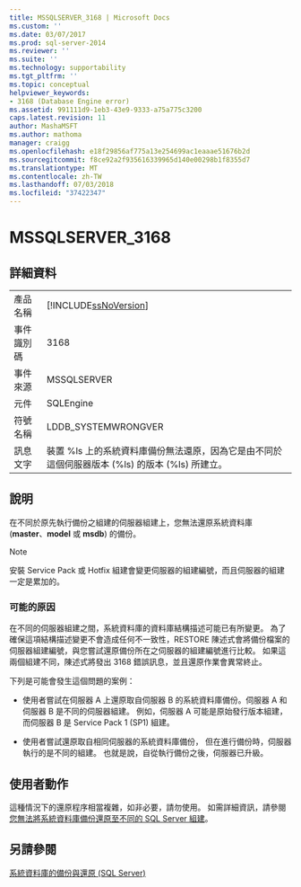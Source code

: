 ```yaml
---
title: MSSQLSERVER_3168 | Microsoft Docs
ms.custom: ''
ms.date: 03/07/2017
ms.prod: sql-server-2014
ms.reviewer: ''
ms.suite: ''
ms.technology: supportability
ms.tgt_pltfrm: ''
ms.topic: conceptual
helpviewer_keywords:
- 3168 (Database Engine error)
ms.assetid: 991111d9-1eb3-43e9-9333-a75a775c3200
caps.latest.revision: 11
author: MashaMSFT
ms.author: mathoma
manager: craigg
ms.openlocfilehash: e18f29856af775a13e254699ac1eaaae51676b2d
ms.sourcegitcommit: f8ce92a2f935616339965d140e00298b1f8355d7
ms.translationtype: MT
ms.contentlocale: zh-TW
ms.lasthandoff: 07/03/2018
ms.locfileid: "37422347"
---
```

# <a name="mssqlserver3168"></a>MSSQLSERVER_3168
    
## <a name="details"></a>詳細資料  
  
|||  
|-|-|  
|產品名稱|[!INCLUDE[ssNoVersion](../../includes/ssnoversion-md.md)]|  
|事件識別碼|3168|  
|事件來源|MSSQLSERVER|  
|元件|SQLEngine|  
|符號名稱|LDDB_SYSTEMWRONGVER|  
|訊息文字|裝置 %ls 上的系統資料庫備份無法還原，因為它是由不同於這個伺服器版本 (%ls) 的版本 (%ls) 所建立。|  
  
## <a name="explanation"></a>說明  
 在不同於原先執行備份之組建的伺服器組建上，您無法還原系統資料庫 (**master**、**model** 或 **msdb**) 的備份。  
  
> [!NOTE]  
>  安裝 Service Pack 或 Hotfix 組建會變更伺服器的組建編號，而且伺服器的組建一定是累加的。  
  
### <a name="possible-causes"></a>可能的原因  
 在不同的伺服器組建之間，系統資料庫的資料庫結構描述可能已有所變更。 為了確保這項結構描述變更不會造成任何不一致性，RESTORE 陳述式會將備份檔案的伺服器組建編號，與您嘗試還原備份所在之伺服器的組建編號進行比較。 如果這兩個組建不同，陳述式將發出 3168 錯誤訊息，並且還原作業會異常終止。  
  
 下列是可能會發生這個問題的案例：  
  
-   使用者嘗試在伺服器 A 上還原取自伺服器 B 的系統資料庫備份。伺服器 A 和伺服器 B 是不同的伺服器組建。 例如，伺服器 A 可能是原始發行版本組建，而伺服器 B 是 Service Pack 1 (SP1) 組建。  
  
-   使用者嘗試還原取自相同伺服器的系統資料庫備份， 但在進行備份時，伺服器執行的是不同的組建。 也就是說，自從執行備份之後，伺服器已升級。  
  
## <a name="user-action"></a>使用者動作  
 這種情況下的還原程序相當複雜，如非必要，請勿使用。 如需詳細資訊，請參閱[您無法將系統資料庫備份還原至不同的 SQL Server 組建](http://support.microsoft.com/kb/264474)。  
  
## <a name="see-also"></a>另請參閱  
 [系統資料庫的備份與還原 &#40;SQL Server&#41;](../backup-restore/back-up-and-restore-of-system-databases-sql-server.md)  
  
  
